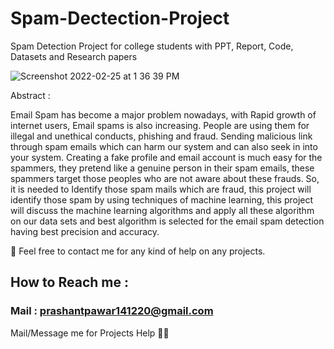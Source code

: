 # Spam-Dectection-Project
Spam Detection Project for college students with PPT, Report, Code, Datasets and Research papers

![Screenshot 2022-02-25 at 1 36 39 PM](https://user-images.githubusercontent.com/28294942/156881478-1c3d6df2-acf8-4a7e-847f-29fcb10aa9c1.png)

Abstract : 

Email Spam has become a major problem nowadays, with Rapid growth of internet users, Email spams is also increasing. People are using them for illegal and unethical conducts, phishing and fraud. Sending malicious link through spam emails which can harm our system and can also seek in into your system. Creating a fake profile and email account is much easy for the spammers, they pretend like a genuine person in their spam emails, these spammers target those peoples who are not aware about these frauds. So, it is needed to Identify those spam mails which are fraud, this project will identify those spam by using techniques of machine learning, this project will discuss the machine learning algorithms and apply all these algorithm on our data sets and best algorithm is selected for the email spam detection having best precision and accuracy.


💌 Feel free to contact me for any kind of help on any projects.

## How to Reach me :

### Mail : prashantpawar141220@gmail.com 

Mail/Message me for Projects Help 🙏🏻
